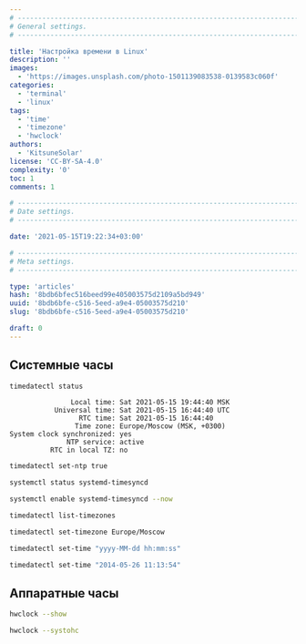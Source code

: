 ```yaml
---
# -------------------------------------------------------------------------------------------------------------------- #
# General settings.
# -------------------------------------------------------------------------------------------------------------------- #

title: 'Настройка времени в Linux'
description: ''
images:
  - 'https://images.unsplash.com/photo-1501139083538-0139583c060f'
categories:
  - 'terminal'
  - 'linux'
tags:
  - 'time'
  - 'timezone'
  - 'hwclock'
authors:
  - 'KitsuneSolar'
license: 'CC-BY-SA-4.0'
complexity: '0'
toc: 1
comments: 1

# -------------------------------------------------------------------------------------------------------------------- #
# Date settings.
# -------------------------------------------------------------------------------------------------------------------- #

date: '2021-05-15T19:22:34+03:00'

# -------------------------------------------------------------------------------------------------------------------- #
# Meta settings.
# -------------------------------------------------------------------------------------------------------------------- #

type: 'articles'
hash: '8bdb6bfec516beed99e405003575d2109a5bd949'
uuid: '8bdb6bfe-c516-5eed-a9e4-05003575d210'
slug: '8bdb6bfe-c516-5eed-a9e4-05003575d210'

draft: 0
---
```


<!--more-->

## Системные часы

```sh
timedatectl status
```

```text
               Local time: Sat 2021-05-15 19:44:40 MSK
           Universal time: Sat 2021-05-15 16:44:40 UTC
                 RTC time: Sat 2021-05-15 16:44:40
                Time zone: Europe/Moscow (MSK, +0300)
System clock synchronized: yes
              NTP service: active
          RTC in local TZ: no
```

```sh
timedatectl set-ntp true
```

```sh
systemctl status systemd-timesyncd
```

```sh
systemctl enable systemd-timesyncd --now
```

```sh
timedatectl list-timezones
```

```sh
timedatectl set-timezone Europe/Moscow
```

```sh
timedatectl set-time "yyyy-MM-dd hh:mm:ss"
```

```sh
timedatectl set-time "2014-05-26 11:13:54"
```

## Аппаратные часы

```sh
hwclock --show
```

```sh
hwclock --systohc
```
